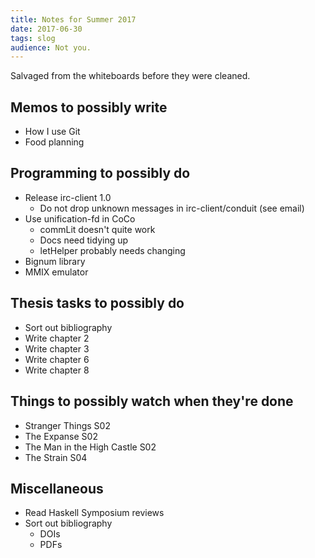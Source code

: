 ```yaml
---
title: Notes for Summer 2017
date: 2017-06-30
tags: slog
audience: Not you.
---
```


Salvaged from the whiteboards before they were cleaned.


Memos to possibly write
-----------------------

- How I use Git
- Food planning


Programming to possibly do
--------------------------

- Release irc-client 1.0
  - Do not drop unknown messages in irc-client/conduit (see email)
- Use unification-fd in CoCo
  - commLit doesn't quite work
  - Docs need tidying up
  - letHelper probably needs changing
- Bignum library
- MMIX emulator


Thesis tasks to possibly do
---------------------------

- Sort out bibliography
- Write chapter 2
- Write chapter 3
- Write chapter 6
- Write chapter 8


Things to possibly watch when they're done
------------------------------------------

- Stranger Things S02
- The Expanse S02
- The Man in the High Castle S02
- The Strain S04


Miscellaneous
-------------

- Read Haskell Symposium reviews
- Sort out bibliography
  - DOIs
  - PDFs
